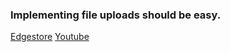 

### Implementing file uploads should be easy.
[Edgestore](https://edgestore.dev/)
[Youtube](https://youtu.be/Acq9UEA2akU?si=9M4xLJ4QcKrgobtn)
